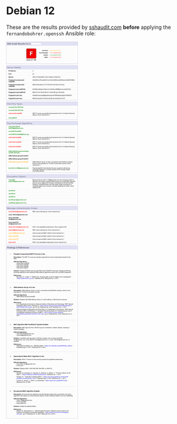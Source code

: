 # Debian 12

These are the results provided by [sshaudit.com][01] **before** applying the `fernandobohrer.openssh` Ansible role:

![02]

[01]: https://sshaudit.com/
[02]: https://github.com/fernandobohrer/ansible-role-openssh/blob/assets/docs/debian-12-before.png?raw=true
